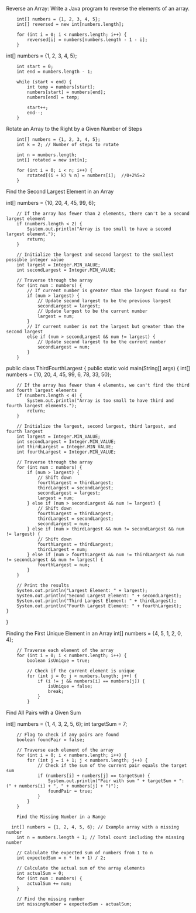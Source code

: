 Reverse an Array: Write a Java program to reverse the elements of an array.

        int[] numbers = {1, 2, 3, 4, 5};
        int[] reversed = new int[numbers.length];

        for (int i = 0; i < numbers.length; i++) {
            reversed[i] = numbers[numbers.length - 1 - i];
        }


int[] numbers = {1, 2, 3, 4, 5};

        int start = 0;
        int end = numbers.length - 1;

        while (start < end) {
            int temp = numbers[start];
            numbers[start] = numbers[end];
            numbers[end] = temp;

            start++;
            end--;
        }


Rotate an Array to the Right by a Given Number of Steps

        int[] numbers = {1, 2, 3, 4, 5};
        int k = 2; // Number of steps to rotate

        int n = numbers.length;
        int[] rotated = new int[n];

        for (int i = 0; i < n; i++) {
            rotated[(i + k) % n] = numbers[i]; 	//0+2%5=2
        }

Find the Second Largest Element in an Array

int[] numbers = {10, 20, 4, 45, 99, 6};

        // If the array has fewer than 2 elements, there can't be a second largest element
        if (numbers.length < 2) {
            System.out.println("Array is too small to have a second largest element.");
            return;
        }

        // Initialize the largest and second largest to the smallest possible integer value
        int largest = Integer.MIN_VALUE;
        int secondLargest = Integer.MIN_VALUE;

        // Traverse through the array
        for (int num : numbers) {
            // If current number is greater than the largest found so far
            if (num > largest) {
                // Update second largest to be the previous largest
                secondLargest = largest;
                // Update largest to be the current number
                largest = num;
            } 
            // If current number is not the largest but greater than the second largest
            else if (num > secondLargest && num != largest) {
                // Update second largest to be the current number
                secondLargest = num;
            }
        }


public class ThirdFourthLargest {
    public static void main(String[] args) {
        int[] numbers = {10, 20, 4, 45, 99, 6, 78, 33, 50};

        // If the array has fewer than 4 elements, we can't find the third and fourth largest elements
        if (numbers.length < 4) {
            System.out.println("Array is too small to have third and fourth largest elements.");
            return;
        }

        // Initialize the largest, second largest, third largest, and fourth largest
        int largest = Integer.MIN_VALUE;
        int secondLargest = Integer.MIN_VALUE;
        int thirdLargest = Integer.MIN_VALUE;
        int fourthLargest = Integer.MIN_VALUE;

        // Traverse through the array
        for (int num : numbers) {
            if (num > largest) {
                // Shift down
                fourthLargest = thirdLargest;
                thirdLargest = secondLargest;
                secondLargest = largest;
                largest = num;
            } else if (num > secondLargest && num != largest) {
                // Shift down
                fourthLargest = thirdLargest;
                thirdLargest = secondLargest;
                secondLargest = num;
            } else if (num > thirdLargest && num != secondLargest && num != largest) {
                // Shift down
                fourthLargest = thirdLargest;
                thirdLargest = num;
            } else if (num > fourthLargest && num != thirdLargest && num != secondLargest && num != largest) {
                fourthLargest = num;
            }
        }

        // Print the results
        System.out.println("Largest Element: " + largest);
        System.out.println("Second Largest Element: " + secondLargest);
        System.out.println("Third Largest Element: " + thirdLargest);
        System.out.println("Fourth Largest Element: " + fourthLargest);
    }
}

Finding the First Unique Element in an Array
int[] numbers = {4, 5, 1, 2, 0, 4};

        // Traverse each element of the array
        for (int i = 0; i < numbers.length; i++) {
            boolean isUnique = true;

            // Check if the current element is unique
            for (int j = 0; j < numbers.length; j++) {
                if (i != j && numbers[i] == numbers[j]) {
                    isUnique = false;
                    break;
                }
            }


Find All Pairs with a Given Sum

int[] numbers = {1, 4, 3, 2, 5, 6};
        int targetSum = 7;

        // Flag to check if any pairs are found
        boolean foundPair = false;

        // Traverse each element of the array
        for (int i = 0; i < numbers.length; i++) {
            for (int j = i + 1; j < numbers.length; j++) {
                // Check if the sum of the current pair equals the target sum
                if (numbers[i] + numbers[j] == targetSum) {
                    System.out.println("Pair with sum " + targetSum + ": (" + numbers[i] + ", " + numbers[j] + ")");
                    foundPair = true;
                }
            }
        }

        Find the Missing Number in a Range

      int[] numbers = {1, 2, 4, 5, 6}; // Example array with a missing number
        int n = numbers.length + 1; // Total count including the missing number

        // Calculate the expected sum of numbers from 1 to n
        int expectedSum = n * (n + 1) / 2;

        // Calculate the actual sum of the array elements
        int actualSum = 0;
        for (int num : numbers) {
            actualSum += num;
        }

        // Find the missing number
        int missingNumber = expectedSum - actualSum;
  
